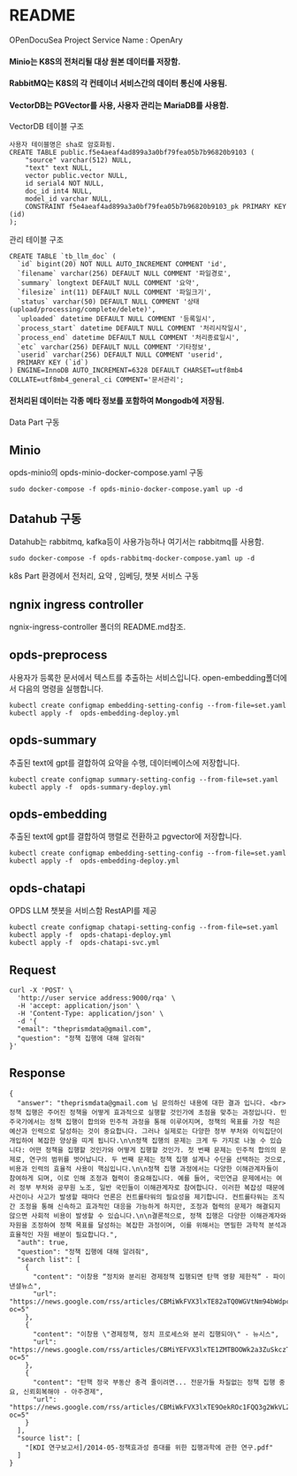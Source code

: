 # README #
OPenDocuSea Project
Service Name : OpenAry



#### Minio는 K8S의 전처리될 대상 원본 데이터를 저장함.
#### RabbitMQ는 K8S의 각 컨테이너 서비스간의 데이터 통신에 사용됨.
#### VectorDB는 PGVector를 사용, 사용자 관리는 MariaDB를 사용함.
VectorDB 테이블 구조
```
사용자 테이블명은 sha로 암호화됨.
CREATE TABLE public.f5e4aeaf4ad899a3a0bf79fea05b7b96820b9103 (
	"source" varchar(512) NULL,
	"text" text NULL,
	vector public.vector NULL,
	id serial4 NOT NULL,
	doc_id int4 NULL,
	model_id varchar NULL,
	CONSTRAINT f5e4aeaf4ad899a3a0bf79fea05b7b96820b9103_pk PRIMARY KEY (id)
);
```
관리 테이블 구조
```commandline
CREATE TABLE `tb_llm_doc` (
  `id` bigint(20) NOT NULL AUTO_INCREMENT COMMENT 'id',
  `filename` varchar(256) DEFAULT NULL COMMENT '파일경로',
  `summary` longtext DEFAULT NULL COMMENT '요약',
  `filesize` int(11) DEFAULT NULL COMMENT '파일크기',
  `status` varchar(50) DEFAULT NULL COMMENT '상태(upload/processing/complete/delete)',
  `uploaded` datetime DEFAULT NULL COMMENT '등록일시',
  `process_start` datetime DEFAULT NULL COMMENT '처리시작일시',
  `process_end` datetime DEFAULT NULL COMMENT '처리종료일시',
  `etc` varchar(256) DEFAULT NULL COMMENT '기타정보',
  `userid` varchar(256) DEFAULT NULL COMMENT 'userid',
  PRIMARY KEY (`id`)
) ENGINE=InnoDB AUTO_INCREMENT=6328 DEFAULT CHARSET=utf8mb4 COLLATE=utf8mb4_general_ci COMMENT='문서관리';
```
#### 전처리된 데이터는 각종 메타 정보를 포함하여 Mongodb에 저장됨.

Data Part 구동
## Minio
opds-minio의 opds-minio-docker-compose.yaml 구동
```
sudo docker-compose -f opds-minio-docker-compose.yaml up -d
```
## Datahub 구동
Datahub는 rabbitmq, kafka등이 사용가능하나 여기서는 rabbitmq를 사용함.
```
sudo docker-compose -f opds-rabbitmq-docker-compose.yaml up -d
```


k8s Part 환경에서 전처리, 요약 , 임베딩, 챗봇 서비스 구동
## ngnix ingress controller
ngnix-ingress-controller 폴더의 README.md참조.

## opds-preprocess
사용자가 등록한 문서에서 텍스트를 추출하는 서비스입니다.
open-embedding폴더에서 다음의 명령을 실행합니다.
```
kubectl create configmap embedding-setting-config --from-file=set.yaml
kubectl apply -f  opds-embedding-deploy.yml
```
## opds-summary
추출된 text에 gpt를 결합하여 요약을 수행, 데이터베이스에 저장합니다.
```
kubectl create configmap summary-setting-config --from-file=set.yaml
kubectl apply -f  opds-summary-deploy.yml
```

## opds-embedding
추출된 text에 gpt를 결합하여 행렬로 전환하고 pgvector에 저장합니다.
```
kubectl create configmap embedding-setting-config --from-file=set.yaml
kubectl apply -f  opds-embedding-deploy.yml
```

## opds-chatapi
OPDS LLM 챗봇을 서비스함 RestAPI를 제공  
```
kubectl create configmap chatapi-setting-config --from-file=set.yaml
kubectl apply -f  opds-chatapi-deploy.yml
kubectl apply -f  opds-chatapi-svc.yml
```
## Request
```commandline
curl -X 'POST' \
  'http://user service address:9000/rqa' \
  -H 'accept: application/json' \
  -H 'Content-Type: application/json' \
  -d '{
  "email": "theprismdata@gmail.com",
  "question": "정책 집행에 대해 알려줘"
}'
```
## Response
```
{
  "answer": "theprismdata@gmail.com 님 문의하신 내용에 대한 결과 입니다. <br> 정책 집행은 주어진 정책을 어떻게 효과적으로 실행할 것인가에 초점을 맞추는 과정입니다. 민주국가에서는 정책 집행이 합의와 민주적 과정을 통해 이루어지며, 정책의 목표를 가장 적은 예산과 인력으로 달성하는 것이 중요합니다. 그러나 실제로는 다양한 정부 부처와 이익집단이 개입하여 복잡한 양상을 띠게 됩니다.\n\n정책 집행의 문제는 크게 두 가지로 나눌 수 있습니다: 어떤 정책을 집행할 것인가와 어떻게 집행할 것인가. 첫 번째 문제는 민주적 합의의 문제로, 연구의 범위를 벗어납니다. 두 번째 문제는 정책 집행 설계나 수단을 선택하는 것으로, 비용과 인력의 효율적 사용이 핵심입니다.\n\n정책 집행 과정에서는 다양한 이해관계자들이 참여하게 되며, 이로 인해 조정과 협력이 중요해집니다. 예를 들어, 국민연금 문제에서는 여러 정부 부처와 공무원 노조, 일반 국민들이 이해관계자로 참여합니다. 이러한 복잡성 때문에 사건이나 사고가 발생할 때마다 언론은 컨트롤타워의 필요성을 제기합니다. 컨트롤타워는 조직 간 조정을 통해 신속하고 효과적인 대응을 가능하게 하지만, 조정과 협력의 문제가 해결되지 않으면 사회적 비용이 발생할 수 있습니다.\n\n결론적으로, 정책 집행은 다양한 이해관계자와 자원을 조정하여 정책 목표를 달성하는 복잡한 과정이며, 이를 위해서는 면밀한 과학적 분석과 효율적인 자원 배분이 필요합니다.",
  "auth": true,
  "question": "정책 집행에 대해 알려줘",
  "search list": [
    {
      "content": "이창용 “정치와 분리된 경제정책 집행되면 탄핵 영향 제한적” - 파이낸셜뉴스",
      "url": "https://news.google.com/rss/articles/CBMiWkFVX3lxTE82aTQ0WGVtNm94bWdpckRjbHQ2ZjZzTzZSQVptOGVBSU5pUUdudUJDdHMzZ2MzWUVPYk54SGZiY0ktRFNnTnNXQlNSNDY0b09kLVlMc2NFZ0NaUdIBXkFVX3lxTE9IcERCNUctUWZiUnp6ZFlISldCbkRMX1F3QkZEeDJYc3JYQ3VDYXkxZVdLOV9CdF9HcFM3aEh4YTY2UjlBUWJwckZRV3RyZ3V4VW9jRExJLThqSG10ckE?oc=5"
    },
    {
      "content": "이창용 \"경제정책, 정치 프로세스와 분리 집행되야\" - 뉴시스",
      "url": "https://news.google.com/rss/articles/CBMiYEFVX3lxTE1ZMTBOOWk2a3ZuSkczTFJMdkRZQjhtYWRlRUgwSmVZS0VoRnczMXA2OXJNYlY5U2ZnYndfek5Rc1lZVTlkLVA4Q3ZncWVMajRyQW1PQzdUTU1rcm1BWlRFNtIBeEFVX3lxTE1welBrclRSb0VNWVVVTEpPNkk4NWZkUjRKVmxWQjZZWFZiLXg4aFpEX2c2MThBSWtuLWx1c3NfZmY3S3EtRUFUVWtWbmxCX0xjYlJNdkVIUWRublE0c2dxZWVFcXI1ZkdaSlFod1VvWW55N3RNMG9MZg?oc=5"
    },
    {
      "content": "탄핵 정국 부동산 충격 줄이려면... 전문가들 차질없는 정책 집행 중요, 신뢰회복해야 - 아주경제",
      "url": "https://news.google.com/rss/articles/CBMiWkFVX3lxTE9OekROc1FQQ3g2WkVLZE13UUlyZ1dfNUFhbnV2dHVHVE1qTTJZNXowTjdkcnROQWgwQUVjdkJQa0VKbTRBSEZWelhvYlAtU3k4XzYxLUdjZzRkd9IBVkFVX3lxTE9KTzVJVHBzMHdLZXJQVDhRQS1FMC1UZXFtRG9TTGRYZ0llYlJrRm9pcDV4LVlZNVEweVlsQ252bTNNTVc2TTJvNkt1ajRpbERvbWN0cWNR?oc=5"
    }
  ],
  "source list": [
    "[KDI 연구보고서]/2014-05-정책효과성 증대를 위한 집행과학에 관한 연구.pdf"
  ]
}
```